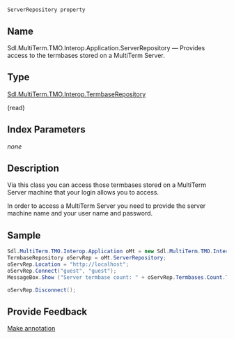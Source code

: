 

# 
    ServerRepository property



## Name

Sdl.MultiTerm.TMO.Interop.Application.ServerRepository —          Provides access to the termbases stored on a MultiTerm Server.



## Type

[Sdl.MultiTerm.TMO.Interop.TermbaseRepository](Sdl.MultiTerm.TMO.Interop.TermbaseRepository.html)

(read)



## Index Parameters
*none*


## Description



Via this class you can access those termbases stored on a MultiTerm Server machine that your login allows you to access.

In order to access a MultiTerm Server you need to provide the server machine name and your user name and password.



## Sample


```cs
Sdl.MultiTerm.TMO.Interop.Application oMt = new Sdl.MultiTerm.TMO.Interop.ApplicationClass();
TermbaseRepository oServRep = oMt.ServerRepository;
oServRep.Location = "http://localhost";
oServRep.Connect("guest", "guest");
MessageBox.Show ("Server termbase count: " + oServRep.Termbases.Count.ToString());

oServRep.Disconnect();
```



## Provide Feedback

[Make annotation](mailto:sdk-feedback@sdl.com&amp;subject=Reference%20for%20Sdl.MultiTerm.TMO.Interop.Application.ServerRepository)

